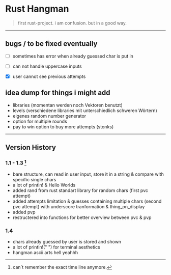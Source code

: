 # Rust Hangman
> first rust-project. i am confusion. but in a good way.

________________________________________________________________________

## bugs / to be fixed eventually

- [ ] sometimes has error when already guessed char is put in
- [ ] can not handle uppercase inputs
- [x] user cannot see previous attempts


## idea dump for things i might add

- libraries (momentan werden noch Vektoren benutzt)
- levels (verschiedene libraries mit unterschiedlich schweren Wörtern)
- eigenes random number generator 
- option for multiple rounds 
- pay to win option to buy more attempts (stonks)

________________________________________________________________________

## Version History

### 1.1 - 1.3 [^1]

- bare structure, can read in user input, store it in a string & compare with specific single chars
- a lot of println! & Hello Worlds
- added rand from rust standart library for random chars (first pvc attempt)
- added attempts limitation & guesses containing multiple chars (second pvc attempt) with underscore tranformation & thing_on_display
- added pvp
- restructered into functions for better overview between pvc & pvp

### 1.4 

- chars already guessed by user is stored and shown
- a lot of println!(" ") for terminal aesthetics
- hangman ascii arts hell yeahhh

[^1]: can`t remember the exact time line anymore. 



